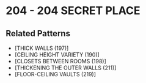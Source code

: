 # 204 - 204 SECRET PLACE

## Related Patterns

- [THICK WALLS (197)]
- [CEILING HEIGHT VARIETY (190)]
- [CLOSETS BETWEEN ROOMS (198)]
- [THICKENING THE OUTER WALLS (211)]
- [FLOOR-CEILING VAULTS (219)]
